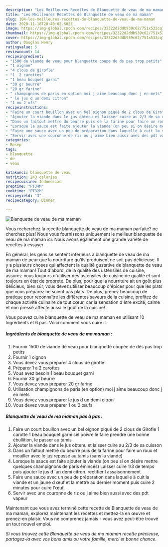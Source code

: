 ```yaml
---
description: "Les Meilleures Recettes de Blanquette de veau de ma maman"
title: "Les Meilleures Recettes de Blanquette de veau de ma maman"
slug: 104-les-meilleures-recettes-de-blanquette-de-veau-de-ma-maman
date: 2020-11-18T20:40:02.502Z
image: https://img-global.cpcdn.com/recipes/32322d2ddb939c62/751x532cq70/blanquette-de-veau-de-ma-maman-photo-principale-de-la-recette.jpg
thumbnail: https://img-global.cpcdn.com/recipes/32322d2ddb939c62/751x532cq70/blanquette-de-veau-de-ma-maman-photo-principale-de-la-recette.jpg
cover: https://img-global.cpcdn.com/recipes/32322d2ddb939c62/751x532cq70/blanquette-de-veau-de-ma-maman-photo-principale-de-la-recette.jpg
author: Douglas Henry
ratingvalue: 5
reviewcount: 14
recipeingredient:
- "1500 de viande de veau pour blanquette coupe de ds pas trop petits"
- "1 oignon"
- "4 clous de girofle"
- "1  2 carottes"
- "1 beau bouquet garni"
- "30 gr beurre"
- "20 gr farine"
- " champignons de paris en option moi j aime beaucoup donc j en mets"
- " le jus d un demi citron"
- "1 ou 2 ufs"
recipeinstructions:
- "Faire un court bouillon avec un bel oignon piqué de 2 clous de Girofle 1 carotte 1 beau bouquet garni sel poivre le faire prendre une bonne ébullition, le passer au tamis"
- "Ajouter la viande dans le jus obtenu et laisser cuire au 2/3 de sa cuisson"
- "Dans un faitout mettre du beurre puis de la farine pour faire un roux et mouiller avec le jus repassé au tamis (sans la viande)"
- "Lorsque la sauce est faite ajouter la viande (on peu si on désire mettre quelques champignons de paris émincés) Laisser cuire 1/3 de temps puis ajouter le jus d &#39;un demi citron. rectifier l assaisonnement"
- "Faire une sauce avec un peu de préparation dans laquelle à cuit la viande et un jaune d œuf et la mettre au dernier moment puis cuire 2 minutes pour cuire l&#39;œuf,"
- "Servir avec une couronne de riz ou j aime bien aussi avec des pdt vapeur"
categories:
- Resep
tags:
- blanquette
- de
- veau

katakunci: blanquette de veau 
nutrition: 243 calories
recipecuisine: Indonesian
preptime: "PT34M"
cooktime: "PT32M"
recipeyield: "3"
recipecategory: Dinner

---
```



![Blanquette de veau de ma maman](https://img-global.cpcdn.com/recipes/32322d2ddb939c62/751x532cq70/blanquette-de-veau-de-ma-maman-photo-principale-de-la-recette.jpg)

Vous recherchez la recette blanquette de veau de ma maman parfaite? ne cherchez plus! Nous vous fournissons uniquement le meilleur blanquette de veau de ma maman ici. Nous avons également une grande variété de recettes à essayer.

En général, les gens se sentent inférieurs à blanquette de veau de ma maman de peur que la nourriture qu'ils produisent ne soit pas délicieuse. Il y a plusieurs choses qui affectent la qualité gustative de blanquette de veau de ma maman! Tout d'abord, de la qualité des ustensiles de cuisine, assurez-vous toujours d'utiliser des ustensiles de cuisine de qualité et sont toujours en état de propreté. De plus, pour que la nourriture ait un goût plus délicieux, bien sûr, vous devez utiliser beaucoup d'épices pour que les plats que vous préparez ne soient pas plats. De plus, prenez beaucoup de pratique pour reconnaître les différentes saveurs de la cuisine, profitez de chaque activité culinaire de tout cœur, car la sensation d'être excité, calme et non pressé affecte aussi le goût de la cuisine!

<!--inarticleads1-->

Vous pouvez cuire blanquette de veau de ma maman en utilisant 10 Ingrédients et 6 pas. Voici comment vous cuire il.

##### Ingrédients de blanquette de veau de ma maman :

1. Fournir 1500 de viande de veau pour blanquette coupée de dés pas trop petits
1. Fournir 1 oignon
1. Vous devez vous préparer 4 clous de girofle
1. Préparer 1 à 2 carottes
1. Vous avez besoin 1 beau bouquet garni
1. Fournir 30 gr beurre
1. Vous devez vous préparer 20 gr farine
1. Utilisation  champignons de paris (en option) moi j aime beaucoup donc j en mets
1. Vous devez vous préparer  le jus d un demi citron
1. Vous devez vous préparer 1 ou 2 œufs




<!--inarticleads2-->

##### Blanquette de veau de ma maman pas à pas :

1. Faire un court bouillon avec un bel oignon piqué de 2 clous de Girofle 1 carotte 1 beau bouquet garni sel poivre le faire prendre une bonne ébullition, le passer au tamis
1. Ajouter la viande dans le jus obtenu et laisser cuire au 2/3 de sa cuisson
1. Dans un faitout mettre du beurre puis de la farine pour faire un roux et mouiller avec le jus repassé au tamis (sans la viande)
1. Lorsque la sauce est faite ajouter la viande (on peu si on désire mettre quelques champignons de paris émincés) Laisser cuire 1/3 de temps puis ajouter le jus d &#39;un demi citron. rectifier l assaisonnement
1. Faire une sauce avec un peu de préparation dans laquelle à cuit la viande et un jaune d œuf et la mettre au dernier moment puis cuire 2 minutes pour cuire l&#39;œuf,
1. Servir avec une couronne de riz ou j aime bien aussi avec des pdt vapeur




<!--inarticleads1-->

<p>
Maintenant que vous avez terminé cette recette de Blanquette de veau de ma maman, explorez maintenant les recettes et mettez-la en œuvre et prenez-en plaisir. Vous ne comprenez jamais - vous avez peut-être trouvé un tout nouvel emploi.
</p>

<p>
<i>Si vous trouvez cette Blanquette de veau de ma maman recette précieuse, partagez-la avec vos bons amis ou votre famille, merci et bonne chance.</i>
</p>
